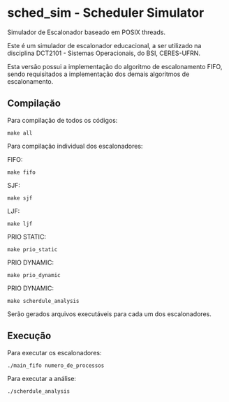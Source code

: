 # sched_sim - Scheduler Simulator

Simulador de Escalonador baseado em POSIX threads.

Este é um simulador de escalonador educacional, a ser utilizado na disciplina
DCT2101 - Sistemas Operacionais, do BSI, CERES-UFRN.

Esta versão possui a implementação do algoritmo de escalonamento FIFO, sendo
requisitados a implementação dos demais algoritmos de escalonamento.

## Compilação

Para compilação de todos os códigos:

```
make all
```

Para compilação individual dos escalonadores:

FIFO:

```
make fifo
```

SJF:

```
make sjf
```

LJF:

```
make ljf
```

PRIO STATIC:

```
make prio_static
```

PRIO DYNAMIC:

```
make prio_dynamic
```

PRIO DYNAMIC:

```
make scherdule_analysis
```

Serão gerados arquivos executáveis para cada um dos escalonadores.

## Execução

Para executar os escalonadores:

```
./main_fifo numero_de_processos
```
Para executar a análise:

```
./scherdule_analysis
```


